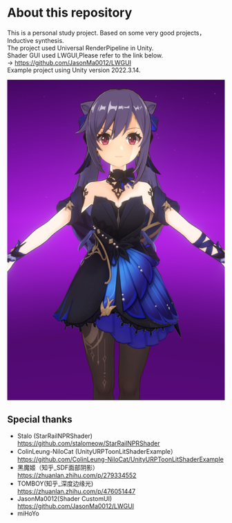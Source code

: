 # About this repository

This is a personal study project. Based on some very good projects，Inductive synthesis.<br>
The project used Universal RenderPipeline in Unity.<br>
Shader GUI used LWGUI,Please refer to the link below.<br>
-> https://github.com/JasonMa0012/LWGUI <br>
Example project using Unity version 2022.3.14.<br>

![Keqin](https://github.com/Ruthlessbear/LkUnityNPR/blob/main/EffectPic/KeQin_Effect.PNG?raw=true) 

## Special thanks
- Stalo (StarRailNPRShader)<br>
https://github.com/stalomeow/StarRailNPRShader
- ColinLeung-NiloCat (UnityURPToonLitShaderExample）<br>
https://github.com/ColinLeung-NiloCat/UnityURPToonLitShaderExample
- 黑魔姬（知乎_SDF面部阴影）<br>
https://zhuanlan.zhihu.com/p/279334552
- TOMBOY(知乎_深度边缘光)<br>
https://zhuanlan.zhihu.com/p/476051447
- JasonMa0012(Shader CustomUI)<br>
https://github.com/JasonMa0012/LWGUI
- miHoYo